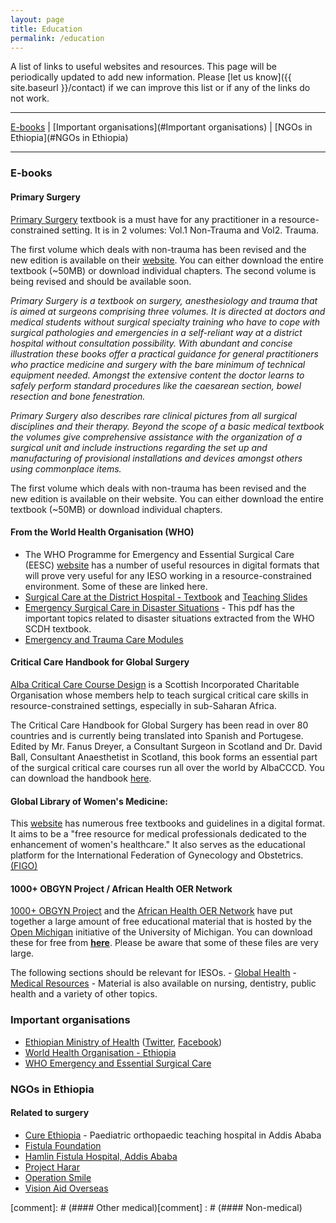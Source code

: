 ```yaml
---
layout: page
title: Education
permalink: /education
---
```


A list of links to useful websites and resources. This page will be periodically updated to add new information. Please [let us know]({{ site.baseurl }}/contact) if we can improve this list or if any of the links do not work.

---
[E-books](#E-books) | [Important organisations](#Important organisations) | [NGOs in Ethiopia](#NGOs in Ethiopia)

---

### <a name="E-books"></a>E-books


#### Primary Surgery

[Primary Surgery](http://www.primary-surgery.org/) textbook is a must have for any practitioner in a resource-constrained setting. It is in 2 volumes: Vol.1 Non-Trauma and Vol2. Trauma.

The first volume which deals with non-trauma has been revised and the new edition is available on their [website](http://www.primary-surgery.org/). You can either download the entire textbook (~50MB) or download individual chapters. The second volume is being revised and should be available soon.

*Primary Surgery is a textbook on surgery, anesthesiology and trauma that is aimed at surgeons  comprising three volumes. It is directed at doctors and medical students without surgical specialty training who have to cope with surgical pathologies and emergencies in a self-reliant way at a district hospital without consultation possibility. With abundant and concise illustration these books offer a practical guidance for general practitioners who practice medicine and surgery with the bare minimum of technical equipment needed. Amongst the extensive content the doctor learns to safely perform standard procedures like the caesarean section, bowel resection and bone fenestration.*

*Primary Surgery also describes rare clinical pictures from all surgical disciplines and their therapy. Beyond the scope of a basic medical textbook the volumes give comprehensive assistance with the organization of a surgical unit and include instructions regarding the set up and manufacturing of provisional installations and devices amongst others using commonplace items.*

The first volume which deals with non-trauma has been revised and the new edition is available on their website. You can either download the entire textbook (~50MB) or download individual chapters.

#### From the World Health Organisation (WHO)

- The WHO Programme for Emergency and Essential Surgical Care (EESC) [website](https://www.who.int/surgery/en/) has a number of useful resources in digital formats that will prove very useful for any IESO working in a resource-constrained environment. Some of these are linked here.
- [Surgical Care at the District Hospital - Textbook](http://www.who.int/surgery/publications/en/SCDH.pdf) and [Teaching Slides](https://www.who.int/surgery/publications/immesc_teaching_slides/en/)
- [Emergency Surgical Care in Disaster Situations](https://www.who.int/surgery/publications/s16368e.pdf) - This pdf has the important topics related to disaster situations extracted from the WHO SCDH textbook.
- [Emergency and Trauma Care Modules](https://www.who.int/surgery/publications/immesc_emergency_trauma_care/en/)

#### Critical Care Handbook for Global Surgery
    
[Alba Critical Care Course Design](http://www.albacccd.com) is a Scottish Incorporated Charitable Organisation whose members help to teach surgical critical care skills in resource-constrained settings, especially in sub-Saharan Africa.

The Critical Care Handbook for Global Surgery has been read in over 80 countries and is currently being translated into Spanish and Portugese. Edited by Mr. Fanus Dreyer, a Consultant Surgeon in Scotland and Dr. David Ball, Consultant Anaesthetist in Scotland, this book forms an essential part of the surgical critical care courses run all over the world by AlbaCCCD. You can download the handbook [here](http://www.albacccd.com).

#### Global Library of Women's Medicine:  

This [website](http://www.glowm.com/) has numerous free textbooks and guidelines in a digital format. It aims to be a "free resource for medical professionals dedicated to the enhancement of women's healthcare." It also serves as the educational platform for the International Federation of Gynecology and Obstetrics.[(FIGO)](https://www.figo.org/)

#### 1000+ OBGYN Project / African Health OER Network

[1000+ OBGYN Project](http://www.1000obgyns.org/) and the [African Health OER Network](https://www.oerafrica.org/african-health-oer-network) have put together a large amount of free educational material that is hosted by the [Open Michigan](https://open.umich.edu) initiative of the University of Michigan. You can download these for free from [**here**](https://open.umich.edu/find/find-open-educational-resources). Please be aware that some of these files are very large.

The following sections should be relevant for IESOs.
    - [Global Health](https://open.umich.edu/find/open-educational-resources/global-health-resources)
    - [Medical Resources](https://open.umich.edu/find/open-educational-resources/medical-resources)
    - Material is also available on nursing, dentistry, public health and a variety of other topics.

    
### <a name="Important organisations"></a>Important organisations

- [Ethiopian Ministry of Health](http://www.moh.gov.et/home) ([Twitter](http://twitter.com/FMoHealth),  [Facebook](http://www.facebook.com/EthiopiaFMoH))
- [World Health Organisation - Ethiopia](http://www.who.int/countries/eth/en/)
- [WHO Emergency and Essential Surgical Care](http://www.who.int/surgery/en/)

### <a name="NGOs in Ethiopia"></a>NGOs in Ethiopia

#### Related to surgery

- [Cure Ethiopia](https://uk.cure.org/ethiopia/) - Paediatric orthopaedic teaching hospital in Addis Ababa
- [Fistula Foundation](https://www.fistulafoundation.org/)
- [Hamlin Fistula Hospital, Addis Ababa](http://hamlin.org.au/)
- [Project Harar](http://www.projectharar.org/)
- [Operation Smile](http://www.operationsmile.org/)
- [Vision Aid Overseas](https://www.visionaidoverseas.org/ethiopia)

[comment]: # (#### Other medical)[comment] : # (#### Non-medical)
